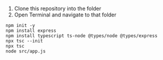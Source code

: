 1. Clone this repository into the folder
2. Open Terminal and navigate to that folder
```
npm init -y
npm install express
npm install typescript ts-node @types/node @types/express
npx tsc --init
npx tsc
node src/app.js
```
